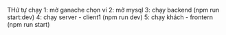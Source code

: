 THứ tự chạy 
1: mở ganache chọn ví
2: mở mysql 
3: chạy backend (npm run start:dev)
4: chạy server - client1 (npm run dev)
5: chạy khách - frontern (npm run start)
